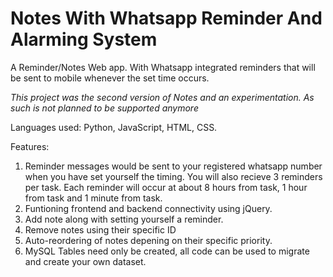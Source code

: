 # Notes With Whatsapp Reminder And Alarming System
A Reminder/Notes Web app. With Whatsapp integrated reminders that will be sent
to mobile whenever the set time occurs.

*This project was the second version of Notes and an experimentation. As such is not planned to be supported anymore*

Languages used: Python, JavaScript, HTML, CSS.

Features:
1. Reminder messages would be sent to your registered whatsapp number
when you have set yourself the timing. You will also recieve 3 reminders per task.
Each reminder will occur at about 8 hours from task, 1 hour from task and 1 minute from task.
2. Funtioning frontend and backend connectivity using jQuery.
3. Add note along with setting yourself a reminder.
4. Remove notes using their specific ID
5. Auto-reordering of notes depening on their specific priority.
6. MySQL Tables need only be created, all code can be used to migrate and create your own dataset.
